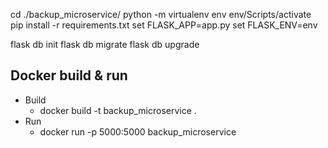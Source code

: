 cd ./backup_microservice/
python -m virtualenv env
env/Scripts/activate
pip install -r requirements.txt 
set FLASK_APP=app.py 
set FLASK_ENV=env

flask db init
flask db migrate
flask db upgrade

## Docker build & run
- Build
  - docker build -t backup_microservice .
- Run
  - docker run -p 5000:5000 backup_microservice
